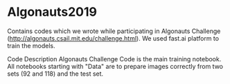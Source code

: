 # Algonauts2019
Contains codes which we wrote while participating in Algonauts Challenge (http://algonauts.csail.mit.edu/challenge.html). We used fast.ai platform to train the models. 

Code Description 
Algonauts Challenge Code is the main training notebook. All notebooks starting with "Data" are to prepare images correctly from two sets (92 and 118) and the test set. 

